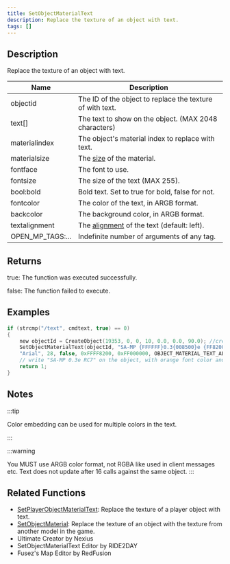 ```yaml
---
title: SetObjectMaterialText
description: Replace the texture of an object with text.
tags: []
---
```


<VersionWarn version='SA-MP 0.3e' />

## Description

Replace the texture of an object with text.

| Name             | Description                                                                                   |
|------------------|-----------------------------------------------------------------------------------------------|
| objectid         | The ID of the object to replace the texture of with text.                                     |
| text[]           | The text to show on the object. (MAX 2048 characters)                                         |
| materialindex    | The object's material index to replace with text.                                             |
| materialsize     | The [size](/docs/scripting/resources/materialtextsizes) of the material.                      |
| fontface         | The font to use.                                                                              |
| fontsize         | The size of the text (MAX 255).                                                               |
| bool:bold        | Bold text. Set to true for bold, false for not.                                               |
| fontcolor        | The color of the text, in ARGB format.                                                        |
| backcolor        | The background color, in ARGB format.                                                         |
| textalignment    | The [alignment](/docs/scripting/resources/materialtextalignment) of the text (default: left). |
| OPEN_MP_TAGS:... | Indefinite number of arguments of any tag.                                                    |

## Returns

true: The function was executed successfully.

false: The function failed to execute.

## Examples

```c
if (strcmp("/text", cmdtext, true) == 0)
{
    new objectId = CreateObject(19353, 0, 0, 10, 0.0, 0.0, 90.0); //create the object
    SetObjectMaterialText(objectId, "SA-MP {FFFFFF}0.3{008500}e {FF8200}RC7", 0, OBJECT_MATERIAL_SIZE_256x128,
    "Arial", 28, false, 0xFFFF8200, 0xFF000000, OBJECT_MATERIAL_TEXT_ALIGN_CENTER);
    // write "SA-MP 0.3e RC7" on the object, with orange font color and black background
    return 1;
}
```

## Notes

:::tip

Color embedding can be used for multiple colors in the text.

:::

:::warning

You MUST use ARGB color format, not RGBA like used in client messages etc.
Text does not update after 16 calls against the same object.
:::

## Related Functions

- [SetPlayerObjectMaterialText](SetPlayerObjectMaterialText): Replace the texture of a player object with text.
- [SetObjectMaterial](SetObjectMaterial): Replace the texture of an object with the texture from another model in the game.
- Ultimate Creator by Nexius
- SetObjectMaterialText Editor by RIDE2DAY
- Fusez's Map Editor by RedFusion
